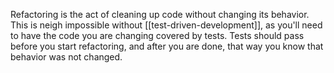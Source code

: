 Refactoring is the act of cleaning up code without changing its behavior. This is neigh impossible without [[test-driven-development]], as you'll need to have the code you are changing covered by tests. Tests should pass before you start refactoring, and after you are done, that way you know that behavior was not changed.
